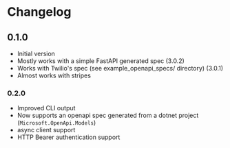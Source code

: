 # Changelog

## 0.1.0

- Initial version
- Mostly works with a simple FastAPI generated spec (3.0.2)
- Works with Twilio's spec (see example_openapi_specs/ directory) (3.0.1)
- Almost works with stripes

### 0.2.0

- Improved CLI output
- Now supports an openapi spec generated from a dotnet project (`Microsoft.OpenApi.Models`)
- async client support
- HTTP Bearer authentication support
